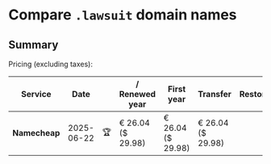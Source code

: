 # Compare `.lawsuit` domain names

## Summary

Pricing (excluding taxes):

| Service | Date |  | / Renewed year | First year | Transfer | Restoration |
|--|--|--|--|--|--|--|
| **Namecheap** | 2025-06-22 | 🏆 | € 26.04<br>($ 29.98) | € 26.04<br>($ 29.98) | € 26.04<br>($ 29.98) |  |
